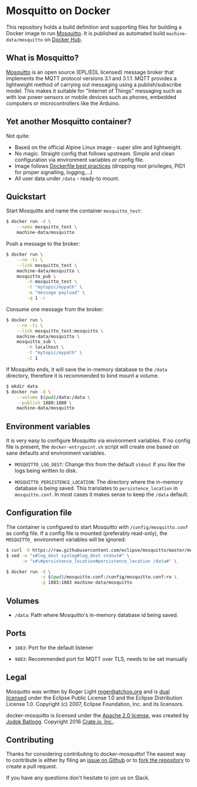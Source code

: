 # Mosquitto on Docker

This repository holds a build definition and supporting files for building a Docker image to run [Mosquitto](https://mosquitto.org).
It is published as automated build `machine-data/mosquitto` on [Docker Hub](https://registry.hub.docker.com/u/machinedata/mosquitto/).

## What is Mosquitto?

[Mosquitto](https://mosquitto.org) is an open source (EPL/EDL licensed) message broker that implements the MQTT protocol versions 3.1 and 3.1.1. MQTT provides a lightweight method of carrying out messaging using a publish/subscribe model. This makes it suitable for "Internet of Things" messaging such as with low power sensors or mobile devices such as phones, embedded computers or microcontrollers like the Arduino.

## Yet another Mosquitto container?

Not quite:
- Based on the official Alpine Linux image - super slim and lightweight.
- No magic. Straight config that follows upstream. Simple and clean configuration via environment variables _or_ config file.
- Image follows [Dockerfile best practices](https://docs.docker.com/engine/userguide/eng-image/dockerfile_best-practices/) (dropping root privileges, PID1 for proper signalling, logging,...)
- All user data under `/data` - ready-to mount.

## Quickstart

Start Mosquitto and name the container `mosquitto_test`:

```sh
$ docker run -d \
    --name mosquitto_test \
    machine-data/mosquitto
```

Push a message to the broker:

```sh
$ docker run \
    --rm -ti \
    --link mosquitto_test \
    machine-data/mosquitto \
    mosquitto_pub \
        -h mosquitto_test \
        -t "mytopic/mypath" \
        -m "message payload" \
        -q 1 -r
```

Consume one message from the broker:

```sh
$ docker run \
    --rm -ti \
    --link mosquitto_test:mosquitto \
    machine-data/mosquitto \
    mosquitto_sub \
        -h localhost \
        -t "mytopic/mypath" \
        -C 1
```

If Mosquitto ends, it will save the in-memory database to the `/data` directory, therefore it is recommended to bind mount a volume.

```sh
$ mkdir data
$ docker run -d \
    --volume $(pwd)/data:/data \
    --publish 1880:1880 \
    machine-data/mosquitto
```

## Environment variables

It is very easy to configure Mosquitto via environment variables. If no config file is present, the `docker-entrypoint.sh` script will create one based on sane defaults and environment variables.

- `MOSQUITTO_LOG_DEST`: Change this from the default `stdout` if you like the logs being written to disk.

- `MOSQUITTO_PERSISTENCE_LOCATION`: The directory where the in-memory database is being saved. This translates to `persistence_location` in `mosquitto.conf`. In most cases it makes sense to keep the `/data` default.

## Configuration file

The container is configured to start Mosquitto with `/config/mosquitto.conf` as config file.
If a config file is mounted (preferably read-only), the `MOSQUITTO_` environment variables will be ignored:

```sh
$ curl -O https://raw.githubusercontent.com/eclipse/mosquitto/master/mosquitto.conf
$ sed -e "s#log_dest syslog#log_dest stdout#" \
      -e "s#\#persistence_location#persistence_location /data#" \

$ docker run -d \
             -v $(pwd)/mosquitto.conf:/config/mosquitto.conf:ro \
             -p 1883:1883 machine-data/mosquitto
```

## Volumes

- `/data`: Path where Mosquitto's in-memory database id being saved.

## Ports

- `1883`: Port for the default listener

- `9883`: Recommended port for MQTT over TLS, needs to be set manually

## Legal

Mosquitto was written by Roger Light roger@atchoo.org and is [dual licensed](https://github.com/eclipse/mosquitto/blob/master/LICENSE.txt) under the Eclipse Public License 1.0 and the Eclipse Distribution License 1.0.
Copyright (c) 2007, Eclipse Foundation, Inc. and its licensors.

docker-mosquitto is licensed under the [Apache 2.0 license](https://github.com/machine-data/mosquitto/blob/master/LICENSE), was created by [Jodok Batlogg](https://github.com/jodok).
Copyright 2016 [Crate.io, Inc.](https://crate.io).

## Contributing

Thanks for considering contributing to docker-mosquitto!
The easiest way to contribute is either by filing an [issue on Github](https://github.com/machine-data/docker-mosquitto/issues) or to [fork the repository](https://github.com/machine-data/docker-mosquitto/fork) to create a pull request.

If you have any questions don't hesitate to join us on Slack.
